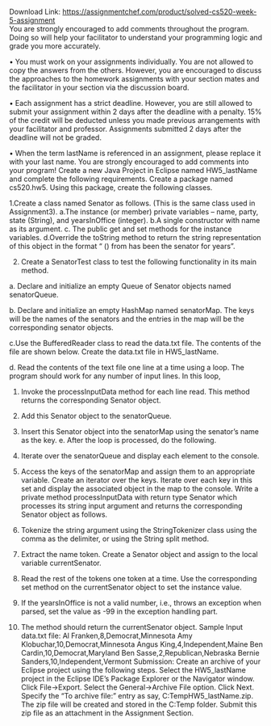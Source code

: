 Download Link: https://assignmentchef.com/product/solved-cs520-week-5-assignment
<br>
You are strongly encouraged to add comments throughout the program. Doing so will help your facilitator to understand your programming logic and grade you more accurately.

• You must work on your assignments individually. You are not allowed to copy the answers from the others. However, you are encouraged to discuss the approaches to the homework assignments with your section mates and the facilitator in your section via the discussion board.

• Each assignment has a strict deadline. However, you are still allowed to submit your assignment within 2 days after the deadline with a penalty. 15% of the credit will be deducted unless you made previous arrangements with your facilitator and professor. Assignments submitted 2 days after the deadline will not be graded.

• When the term lastName is referenced in an assignment, please replace it with your last name. You are strongly encouraged to add comments into your program! Create a new Java Project in Eclipse named HW5_lastName and complete the following requirements. Create a package named cs520.hw5. Using this package, create the following classes.

1.Create a class named Senator as follows. (This is the same class used in Assignment3). a.The instance (or member) private variables – name, party, state (String), and yearsInOffice (integer). b.A single constructor with name as its argument. c. The public get and set methods for the instance variables. d.Override the toString method to return the string representation of this object in the format “ () from has been the senator for years”.

2. Create a SenatorTest class to test the following functionality in its main method.

a. Declare and initialize an empty Queue of Senator objects named senatorQueue.

b. Declare and initialize an empty HashMap named senatorMap. The keys will be the names of the senators and the entries in the map will be the corresponding senator objects.

c.Use the BufferedReader class to read the data.txt file. The contents of the file are shown below. Create the data.txt file in HW5_lastName.

d. Read the contents of the text file one line at a time using a loop. The program should work for any number of input lines. In this loop,

1. Invoke the processInputData method for each line read. This method returns the corresponding Senator object.

2. Add this Senator object to the senatorQueue.

3. Insert this Senator object into the senatorMap using the senator’s name as the key. e. After the loop is processed, do the following.

1. Iterate over the senatorQueue and display each element to the console.

2. Access the keys of the senatorMap and assign them to an appropriate variable. Create an iterator over the keys. Iterate over each key in this set and display the associated object in the map to the console. Write a private method processInputData with return type Senator which processes its string input argument and returns the corresponding Senator object as follows.

1. Tokenize the string argument using the StringTokenizer class using the comma as the delimiter, or using the String split method.

2. Extract the name token. Create a Senator object and assign to the local variable currentSenator.

3. Read the rest of the tokens one token at a time. Use the corresponding set method on the currentSenator object to set the instance value.

4. If the yearsInOffice is not a valid number, i.e., throws an exception when parsed, set the value as -99 in the exception handling part.

5. The method should return the currentSenator object. Sample Input data.txt file: Al Franken,8,Democrat,Minnesota Amy Klobuchar,10,Democrat,Minnesota Angus King,4,Independent,Maine Ben Cardin,10,Democrat,Maryland Ben Sasse,2,Republican,Nebraska Bernie Sanders,10,Independent,Vermont Submission: Create an archive of your Eclipse project using the following steps. Select the HW5_lastName project in the Eclipse IDE’s Package Explorer or the Navigator window. Click File-&gt;Export. Select the General-&gt;Archive File option. Click Next. Specify the “To archive file:” entry as say, C:TempHW5_lastName.zip. The zip file will be created and stored in the C:Temp folder. Submit this zip file as an attachment in the Assignment Section.